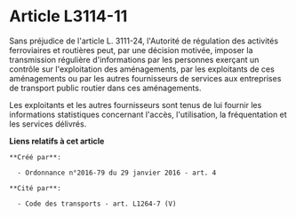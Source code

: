 # Article L3114-11

Sans préjudice de l'article L. 3111-24, l'Autorité de régulation des activités ferroviaires et routières peut, par une
décision motivée, imposer la transmission régulière d'informations par les personnes exerçant un contrôle sur l'exploitation
des aménagements, par les exploitants de ces aménagements ou par les autres fournisseurs de services aux entreprises de
transport public routier dans ces aménagements. 

Les exploitants et les autres fournisseurs sont tenus de lui fournir les informations statistiques concernant l'accès,
l'utilisation, la fréquentation et les services délivrés.

**Liens relatifs à cet article**

	**Créé par**:

	  - Ordonnance n°2016-79 du 29 janvier 2016 - art. 4

	**Cité par**:

	  - Code des transports - art. L1264-7 (V)
